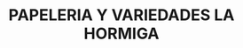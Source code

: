 ---
title: "PAPELERIA Y VARIEDADES LA HORMIGA"
url: /socorro/papeleria-y-variedades-la-hormiga/
shop: material de oficina
---